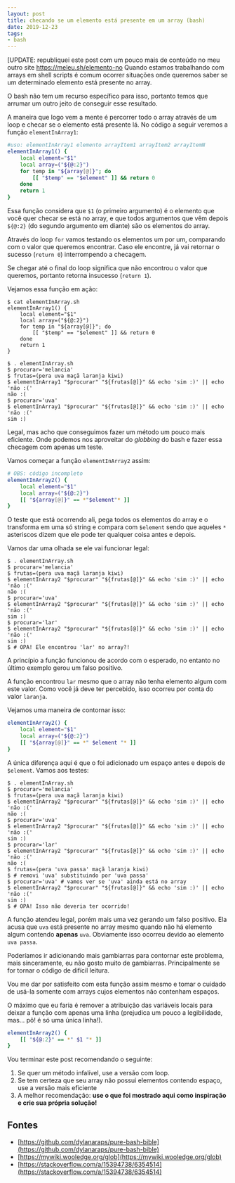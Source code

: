 ```yaml
---
layout: post
title: checando se um elemento está presente em um array (bash)
date: 2019-12-23
tags:
- bash
---
```

[UPDATE: republiquei este post com um pouco mais de conteúdo no meu outro site https://meleu.sh/elemento-no
Quando estamos trabalhando com arrays em shell scripts é comum ocorrer situações onde queremos saber se um determinado elemento está presente no array.

O bash não tem um recurso específico para isso, portanto temos que arrumar um outro jeito de conseguir esse resultado.

A maneira que logo vem a mente é percorrer todo o array através de um loop e checar se o elemento está presente lá. No código a seguir veremos a função `elementInArray1`:

```sh
#uso: elementInArray1 elemento arrayItem1 arrayItem2 arrayItemN
elementInArray1() {
    local element="$1"
    local array=("${@:2}")
    for temp in "${array[@]}"; do
        [[ "$temp" == "$element" ]] && return 0
    done
    return 1
}
```

Essa função considera que `$1` (o primeiro argumento) é o elemento que você quer checar se está no array, e que todos argumentos que vêm depois `${@:2}` (do segundo argumento em diante) são os elementos do array.

Através do loop `for` vamos testando os elementos um por um, comparando com o valor que queremos encontrar. Caso ele encontre, já vai retornar o sucesso (`return 0`) interrompendo a checagem.

Se chegar até o final do loop significa que não encontrou o valor que queremos, portanto retorna insucesso (`return 1`).

Vejamos essa função em ação:

```
$ cat elementInArray.sh 
elementInArray1() {
    local element="$1"
    local array=("${@:2}")
    for temp in "${array[@]}"; do
        [[ "$temp" == "$element" ]] && return 0
    done
    return 1
}

$ . elementInArray.sh 
$ procurar='melancia'
$ frutas=(pera uva maçã laranja kiwi)
$ elementInArray1 "$procurar" "${frutas[@]}" && echo 'sim :)' || echo 'não :('
não :(
$ procurar='uva'
$ elementInArray1 "$procurar" "${frutas[@]}" && echo 'sim :)' || echo 'não :('
sim :)
```

Legal, mas acho que conseguimos fazer um método um pouco mais eficiente. Onde podemos nos aproveitar do _globbing_ do bash e fazer essa checagem com apenas um teste.

Vamos começar a função `elementInArray2` assim:

```sh
# OBS: código incompleto
elementInArray2() {
    local element="$1"
    local array=("${@:2}")
    [[ "${array[@]}" == *"$element"* ]]
}
```

O teste que está ocorrendo ali, pega todos os elementos do array e o transforma em uma só string e compara com `$element` sendo que aqueles `*` asteriscos dizem que ele pode ter qualquer coisa antes e depois.

Vamos dar uma olhada se ele vai funcionar legal:

```
$ . elementInArray.sh 
$ procurar='melancia'
$ frutas=(pera uva maçã laranja kiwi)
$ elementInArray2 "$procurar" "${frutas[@]}" && echo 'sim :)' || echo 'não :('
não :(
$ procurar='uva'
$ elementInArray2 "$procurar" "${frutas[@]}" && echo 'sim :)' || echo 'não :('
sim :)
$ procurar='lar'
$ elementInArray2 "$procurar" "${frutas[@]}" && echo 'sim :)' || echo 'não :('
sim :)
$ # OPA! Ele encontrou 'lar' no array?!
```

A princípio a função funcionou de acordo com o esperado, no entanto no último exemplo gerou um falso positivo.

A função encontrou `lar` mesmo que o array não tenha elemento algum com este valor. Como você já deve ter percebido, isso ocorreu por conta do valor `laranja`.

Vejamos uma maneira de contornar isso:

```sh
elementInArray2() {
    local element="$1"
    local array=("${@:2}")
    [[ "${array[@]}" == *" $element "* ]]
}
```

A única diferença aqui é que o foi adicionado um espaço antes e depois de `$element`. Vamos aos testes:

```
$ . elementInArray.sh 
$ procurar='melancia'
$ frutas=(pera uva maçã laranja kiwi)
$ elementInArray2 "$procurar" "${frutas[@]}" && echo 'sim :)' || echo 'não :('
não :(
$ procurar='uva'
$ elementInArray2 "$procurar" "${frutas[@]}" && echo 'sim :)' || echo 'não :('
sim :)
$ procurar='lar'
$ elementInArray2 "$procurar" "${frutas[@]}" && echo 'sim :)' || echo 'não :('
não :(
$ frutas=(pera 'uva passa' maçã laranja kiwi)
$ # removi 'uva' substituindo por 'uva passa'
$ procurar='uva' # vamos ver se 'uva' ainda está no array
$ elementInArray2 "$procurar" "${frutas[@]}" && echo 'sim :)' || echo 'não :('
sim :)
$ # OPA! Isso não deveria ter ocorrido!
```

A função atendeu legal, porém mais uma vez gerando um falso positivo. Ela acusa que `uva` está presente no array mesmo quando não há elemento algum contendo **apenas** `uva`. Obviamente isso ocorreu devido ao elemento `uva passa`.

Poderíamos ir adicionando mais gambiarras para contornar este problema, mais sinceramente, eu não gosto muito de gambiarras. Principalmente se for tornar o código de difícil leitura.

Vou me dar por satisfeito com esta função assim mesmo e tomar o cuidado de usá-la somente com arrays cujos elementos não contenham espaços.

O máximo que eu faria é remover a atribuição das variáveis locais para deixar a função com apenas uma linha (prejudica um pouco a legibilidade, mas... pô! é só uma única linha!).

```sh
elementInArray2() {
    [[ "${@:2}" == *" $1 "* ]]
}
```

Vou terminar este post recomendando o seguinte:

1. Se quer um método infalível, use a versão com loop.
2. Se tem certeza que seu array não possui elementos contendo espaço, use a versão mais eficiente
3. A melhor recomendação: **use o que foi mostrado aqui como inspiração e crie sua própria solução!**


## Fontes

- [https://github.com/dylanaraps/pure-bash-bible](https://github.com/dylanaraps/pure-bash-bible)
- [https://mywiki.wooledge.org/glob](https://mywiki.wooledge.org/glob)
- [https://stackoverflow.com/a/15394738/6354514](https://stackoverflow.com/a/15394738/6354514)
<!--stackedit_data:
eyJoaXN0b3J5IjpbLTEzNzY0NTQzMDRdfQ==
-->